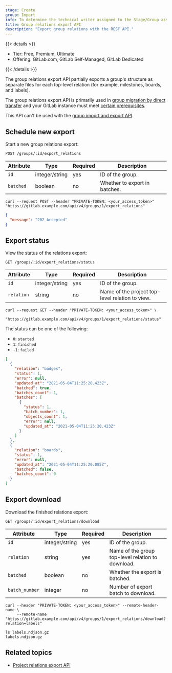 ```yaml
---
stage: Create
group: Import
info: To determine the technical writer assigned to the Stage/Group associated with this page, see https://handbook.gitlab.com/handbook/product/ux/technical-writing/#assignments
title: Group relations export API
description: "Export group relations with the REST API."
---
```


{{< details >}}

- Tier: Free, Premium, Ultimate
- Offering: GitLab.com, GitLab Self-Managed, GitLab Dedicated

{{< /details >}}

The group relations export API partially exports a group's structure as separate files for each
top-level
relation (for example, milestones, boards, and labels).

The group relations export API is primarily used in [group migration by direct transfer](../user/group/import/_index.md)
and your GitLab instance must meet [certain prerequisites](../user/group/import/direct_transfer_migrations.md#prerequisites).

This API can't be used with the [group import and export API](group_import_export.md).

## Schedule new export

Start a new group relations export:

```plaintext
POST /groups/:id/export_relations
```

| Attribute | Type           | Required | Description                                      |
|-----------|----------------|----------|--------------------------------------------------|
| `id`      | integer/string | yes      | ID of the group. |
| `batched` | boolean        | no       | Whether to export in batches.                    |

```shell
curl --request POST --header "PRIVATE-TOKEN: <your_access_token>" "https://gitlab.example.com/api/v4/groups/1/export_relations"
```

```json
{
  "message": "202 Accepted"
}
```

## Export status

View the status of the relations export:

```plaintext
GET /groups/:id/export_relations/status
```

| Attribute  | Type           | Required | Description                                      |
|------------|----------------|----------|--------------------------------------------------|
| `id`       | integer/string | yes      | ID of the group. |
| `relation` | string         | no       | Name of the project top-level relation to view.  |

```shell
curl --request GET --header "PRIVATE-TOKEN: <your_access_token>" \
     "https://gitlab.example.com/api/v4/groups/1/export_relations/status"
```

The status can be one of the following:

- `0`: `started`
- `1`: `finished`
- `-1`: `failed`

```json
[
  {
    "relation": "badges",
    "status": 1,
    "error": null,
    "updated_at": "2021-05-04T11:25:20.423Z",
    "batched": true,
    "batches_count": 1,
    "batches": [
      {
        "status": 1,
        "batch_number": 1,
        "objects_count": 1,
        "error": null,
        "updated_at": "2021-05-04T11:25:20.423Z"
      }
    ]
  },
  {
    "relation": "boards",
    "status": 1,
    "error": null,
    "updated_at": "2021-05-04T11:25:20.085Z",
    "batched": false,
    "batches_count": 0
  }
]
```

## Export download

Download the finished relations export:

```plaintext
GET /groups/:id/export_relations/download
```

| Attribute      | Type           | Required | Description                                       |
|----------------|----------------|----------|---------------------------------------------------|
| `id`           | integer/string | yes      | ID of the group.  |
| `relation`     | string         | yes      | Name of the group top-level relation to download. |
| `batched`      | boolean        | no       | Whether the export is batched.                    |
| `batch_number` | integer        | no       | Number of export batch to download.               |

```shell
curl --header "PRIVATE-TOKEN: <your_access_token>" --remote-header-name \
     --remote-name "https://gitlab.example.com/api/v4/groups/1/export_relations/download?relation=labels"
```

```shell
ls labels.ndjson.gz
labels.ndjson.gz
```

## Related topics

- [Project relations export API](project_relations_export.md)
